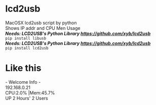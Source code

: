 # lcd2usb
MacOSX lcd2usb script by python  
Shows IP addr and CPU Men Usage  
***Needs: LCD2USB's Python Library https://github.com/xyb/lcd2usb***  
```pip install libusb```  
***Needs: LCD2USB's Python Library https://github.com/xyb/lcd2usb***  
```pip install lcd2usb```


# Like this
\-   Welcome Info  \-  
        192.168.0.21  
CPU:2.0% |Mem:45.7%  
UP 2 Hours' 2 Users
